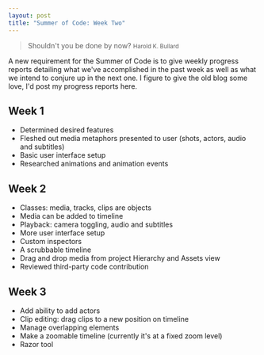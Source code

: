 ```yaml
---
layout: post
title: "Summer of Code: Week Two"
---
```


> Shouldn't you be done by now?
> <small>Harold K. Bullard</small>

A new requirement for the Summer of Code is to give weekly progress reports detailing what we've accomplished in the past week as well as what we intend to conjure up in the next one. I figure to give the old blog some love, I'd post my progress reports here.

## Week 1

* Determined desired features
* Fleshed out media metaphors presented to user (shots, actors, audio and subtitles)
* Basic user interface setup
* Researched animations and animation events

## Week 2

* Classes: media, tracks, clips are objects
* Media can be added to timeline
* Playback: camera toggling, audio and subtitles
* More user interface setup
* Custom inspectors
* A scrubbable timeline
* Drag and drop media from project Hierarchy and Assets view
* Reviewed third-party code contribution

## Week 3

* Add ability to add actors
* Clip editing: drag clips to a new position on timeline
* Manage overlapping elements
* Make a zoomable timeline (currently it's at a fixed zoom level)
* Razor tool
